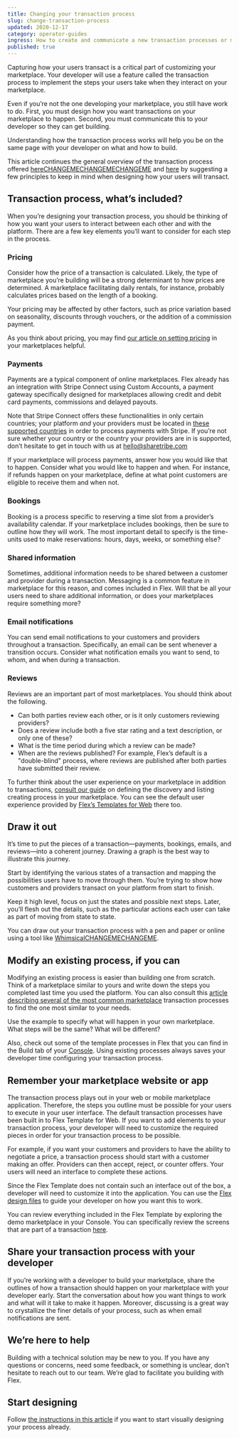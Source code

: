 ```yaml
---
title: Changing your transaction process
slug: change-transaction-process
updated: 2020-12-17
category: operator-guides
ingress: How to create and communicate a new transaction processes or make changes to an existing one
published: true
---
```


Capturing how your users transact is a critical part of customizing your marketplace. Your developer will use a feature called the transaction process to implement the steps your users take when they interact on your marketplace. 

Even if you’re not the one developing your marketplace, you still have work to do. First, you must design how you want transactions on your marketplace to happen. Second, you must communicate this to your developer so they can get building. 

Understanding how the transaction process works will help you be on the same page with your developer on what and how to build. 

This article continues the general overview of the transaction process offered [hereCHANGEMECHANGEMECHANGEME](CHANGEMECHANGEME) and [here](https://www.sharetribe.com/docs/background/transaction-process/) by suggesting a few principles to keep in mind when designing how your users will transact.

## Transaction process, what’s included?

When you’re designing your transaction process, you should be thinking of how you want your users to interact between each other and with the platform. There are a few key elements you’ll want to consider for each step in the process.  

### Pricing

Consider how the price of a transaction is calculated. Likely, the type of marketplace you’re building will be a strong determinant to how prices are determined. A marketplace facilitating daily rentals, for instance, probably calculates prices based on the length of a booking. 

Your pricing may be affected by other factors, such as price variation based on seasonality, discounts through vouchers, or the addition of a commission payment. 

As you think about pricing, you may find [our article on setting pricing](https://www.sharetribe.com/academy/how-to-set-pricing-in-your-marketplace/) in your marketplaces helpful.

### Payments

Payments are a typical component of online marketplaces. Flex already has an integration with Stripe Connect using Custom Accounts, a payment gateway specifically designed for marketplaces allowing credit and debit card payments, commissions and delayed payouts. 

Note that Stripe Connect offers these functionalities in only certain countries; your platform *and* your providers must be located in [these supported countries](https://stripe.com/docs/connect/custom-accounts#requirements) in order to process payments with Stripe. If you’re not sure whether your country or the country your providers are in is supported, don’t hesitate to get in touch with us at hello@sharetribe.com

If your marketplace will process payments, answer how you would like that to happen. Consider what you would like to happen and when. For instance, if refunds happen on your marketplace, define at what point customers are eligible to receive them and when not. 

### Bookings

Booking is a process specific to reserving a time slot from a provider’s availability calendar. If your marketplace includes bookings, then be sure to outline how they will work. The most important detail to specify is the time-units used to make reservations: hours, days, weeks, or something else? 

### Shared information

Sometimes, additional information needs to be shared between a customer and provider during a transaction. Messaging is a common feature in marketplace for this reason, and comes included in Flex. Will that be all your users need to share additional information, or does your marketplaces require something more? 

### Email notifications 

You can send email notifications to your customers and providers throughout a transaction. Specifically, an email can be sent whenever a transition occurs. Consider what notification emails you want to send, to whom, and when during a transaction.

### Reviews

Reviews are an important part of most marketplaces. You should think about the following. 

- Can both parties review each other, or is it only customers reviewing providers?
- Does a review include both a five star rating and a text description, or only one of these?
- What is the time period during which a review can be made?
- When are the reviews published? For example, Flex’s default is a "double-blind" process, where reviews are published after both parties have submitted their review.

To further think about the user experience on your marketplace in addition to transactions, [consult our guide](https://www.sharetribe.com/docs/design-toolkit/user-journey/) on defining the discovery and listing creating process in your marketplace. You can see the default user experience provided by [Flex’s Templates for Web](https://www.sharetribe.com/docs/background/concepts/#flex-templates-for-web-ftw) there too.

## Draw it out

It’s time to put the pieces of a transaction—payments, bookings, emails, and reviews—into a coherent journey. Drawing a graph is the best way to illustrate this journey. 

Start by identifying the various states of a transaction and mapping the possibilities users have to move through them. You’re trying to show how customers and providers transact on your platform from start to finish. 

Keep it high level, focus on just the states and possible next steps. Later, you’ll flesh out the details, such as the particular actions each user can take as part of moving from state to state. 

You can draw out your transaction process with a pen and paper or online using a tool like [WhimsicalCHANGEMECHANGEME](CHANGEMECHANGEME). 

## Modify an existing process, if you can

Modifying an existing process is easier than building one from scratch. Think of a marketplace similar to yours and write down the steps you completed last time you used the platform. You can also consult this [article describing several of the most common marketplace](https://www.sharetribe.com/academy/design-booking-flow-service-marketplace/) transaction processes to find the one most similar to your needs. 

Use the example to specify what will happen in your own marketplace. What steps will be the same? What will be different?

Also, check out some of the template processes in Flex that you can find in the Build tab of your [Console](https://flex-console.sharetribe.com/). Using existing processes always saves your developer time configuring your transaction process.

## Remember your marketplace website or app 

The transaction process plays out in your web or mobile marketplace application. Therefore, the steps you outline must be possible for your users to execute in your user interface. The default transaction processes have been built in to Flex Template for Web. If you want to add elements to your transaction process, your developer will need to customize the required pieces in order for your transaction process to be possible. 

For example, if you want your customers and providers to have the ability to negotiate a price, a transaction process should start with a customer making an offer. Providers can then accept, reject, or counter offers. Your users will need an interface to complete these actions. 

Since the Flex Template does not contain such an interface out of the box, a developer will need to customize it into the application. You can use the [Flex design files](https://www.sharetribe.com/docs/design-toolkit/design-files/) to guide your developer on how you want this to work.

You can review everything included in the Flex Template by exploring the demo marketplace in your Console. You can specifically review the screens that are part of a transaction [here](https://www.sharetribe.com/docs/design-toolkit/user-journey/#transaction-process). 

## Share your transaction process with your developer 

If you’re working with a developer to build your marketplace, share the outlines of how a transaction should happen on your marketplace with your developer early. Start the conversation about how you want things to work and what will it take to make it happen. Moreover, discussing is a great way to crystallize the finer details of your process, such as when email notifications are sent.

## We’re here to help 

Building with a technical solution may be new to you. If you have any questions or concerns, need some feedback, or something is unclear, don’t hesitate to reach out to our team. We’re glad to facilitate you building with Flex. 

## Start designing

Follow [the instructions in this article]() if you want to start visually designing your process already.

